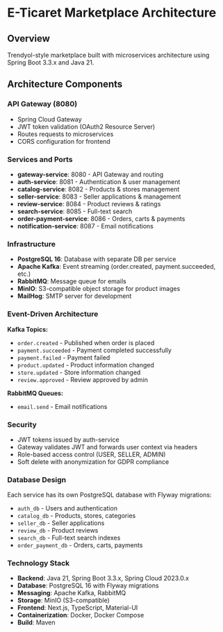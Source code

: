 # E-Ticaret Marketplace Architecture

## Overview
Trendyol-style marketplace built with microservices architecture using Spring Boot 3.3.x and Java 21.

## Architecture Components

### API Gateway (8080)
- Spring Cloud Gateway
- JWT token validation (OAuth2 Resource Server)
- Routes requests to microservices
- CORS configuration for frontend

### Services and Ports
- **gateway-service**: 8080 - API Gateway and routing
- **auth-service**: 8081 - Authentication & user management
- **catalog-service**: 8082 - Products & stores management
- **seller-service**: 8083 - Seller applications & management
- **review-service**: 8084 - Product reviews & ratings
- **search-service**: 8085 - Full-text search
- **order-payment-service**: 8086 - Orders, carts & payments
- **notification-service**: 8087 - Email notifications

### Infrastructure
- **PostgreSQL 16**: Database with separate DB per service
- **Apache Kafka**: Event streaming (order.created, payment.succeeded, etc.)
- **RabbitMQ**: Message queue for emails
- **MinIO**: S3-compatible object storage for product images
- **MailHog**: SMTP server for development

### Event-Driven Architecture
**Kafka Topics:**
- `order.created` - Published when order is placed
- `payment.succeeded` - Payment completed successfully
- `payment.failed` - Payment failed
- `product.updated` - Product information changed
- `store.updated` - Store information changed
- `review.approved` - Review approved by admin

**RabbitMQ Queues:**
- `email.send` - Email notifications

### Security
- JWT tokens issued by auth-service
- Gateway validates JWT and forwards user context via headers
- Role-based access control (USER, SELLER, ADMIN)
- Soft delete with anonymization for GDPR compliance

### Database Design
Each service has its own PostgreSQL database with Flyway migrations:
- `auth_db` - Users and authentication
- `catalog_db` - Products, stores, categories
- `seller_db` - Seller applications
- `review_db` - Product reviews
- `search_db` - Full-text search indexes
- `order_payment_db` - Orders, carts, payments

### Technology Stack
- **Backend**: Java 21, Spring Boot 3.3.x, Spring Cloud 2023.0.x
- **Database**: PostgreSQL 16 with Flyway migrations
- **Messaging**: Apache Kafka, RabbitMQ
- **Storage**: MinIO (S3-compatible)
- **Frontend**: Next.js, TypeScript, Material-UI
- **Containerization**: Docker, Docker Compose
- **Build**: Maven

